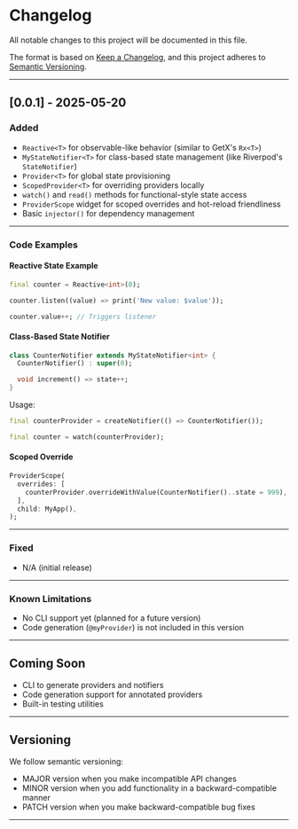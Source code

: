 
# Changelog

All notable changes to this project will be documented in this file.

The format is based on [Keep a Changelog](https://keepachangelog.com/en/1.0.0/), and this project adheres to [Semantic Versioning](https://semver.org/).

---

## [0.0.1] - 2025-05-20

###  Added
-  `Reactive<T>` for observable-like behavior (similar to GetX's `Rx<T>`)
-  `MyStateNotifier<T>` for class-based state management (like Riverpod's `StateNotifier`)
-  `Provider<T>` for global state provisioning
-  `ScopedProvider<T>` for overriding providers locally
-  `watch()` and `read()` methods for functional-style state access
-  `ProviderScope` widget for scoped overrides and hot-reload friendliness
-  Basic `injector()` for dependency management

---

###   Code Examples

####  Reactive State Example

```dart
final counter = Reactive<int>(0);

counter.listen((value) => print('New value: $value'));

counter.value++; // Triggers listener
```

####  Class-Based State Notifier

```dart
class CounterNotifier extends MyStateNotifier<int> {
  CounterNotifier() : super(0);

  void increment() => state++;
}
```

Usage:

```dart
final counterProvider = createNotifier(() => CounterNotifier());

final counter = watch(counterProvider);
```

####  Scoped Override

```dart
ProviderScope(
  overrides: [
    counterProvider.overrideWithValue(CounterNotifier()..state = 999),
  ],
  child: MyApp(),
);
```

---

### Fixed
- N/A (initial release)

---

###  Known Limitations
- No CLI support yet (planned for a future version)
- Code generation (`@myProvider`) is not included in this version

---

## Coming Soon
-  CLI to generate providers and notifiers
-  Code generation support for annotated providers
-  Built-in testing utilities

---

## Versioning

We follow semantic versioning:

- MAJOR version when you make incompatible API changes
- MINOR version when you add functionality in a backward-compatible manner
- PATCH version when you make backward-compatible bug fixes

---

